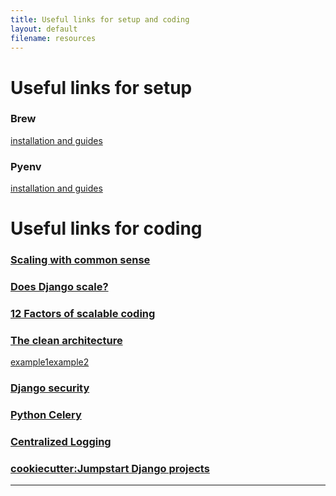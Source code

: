 ```yaml
---
title: Useful links for setup and coding
layout: default
filename: resources
--- 
```

# Useful links for setup

### Brew 
[installation and guides](https://brew.sh/)

### Pyenv
[installation and guides](https://github.com/pyenv/pyenv?tab=readme-ov-file#homebrew-in-macos)



# Useful links for coding

### [Scaling with common sense](https://zerodha.tech/blog/scaling-with-common-sense/)

### [Does Django scale?](https://unfoldai.com/django-scalability)

### [12 Factors of scalable coding](https://12factor.net/)

### [The clean architecture](https://blog.cleancoder.com/uncle-bob/2012/08/13/the-clean-architecture.html)
[example1](https://github.com/sdediego/django-clean-architecture)[example2](https://github.com/jacob-y/django-clean-architecture)

### [Django security](https://cheatsheetseries.owasp.org/cheatsheets/Django_Security_Cheat_Sheet.html)

### [Python Celery](https://djangostars.com/blog/the-python-celery-cookbook-small-tool-big-possibilities/)

### [Centralized Logging](https://medium.com/@sanchitsokhey/centralised-logging-for-django-gunicorn-and-celery-using-elk-stack-76b13c54414c)

### [cookiecutter:Jumpstart Django projects](https://github.com/cookiecutter/cookiecutter-django)

--------------------------------------------------------------
